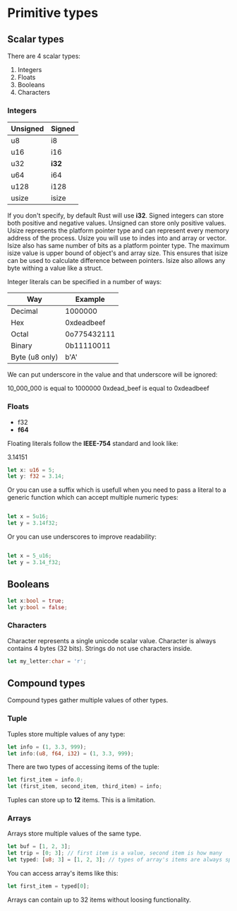 # Primitive types
## Scalar types
There are 4 scalar types:
1. Integers
2. Floats
3. Booleans
4. Characters

### Integers
| Unsigned | Signed  |
| -------- | ------- |
|    u8    |   i8    |
|   u16    |  i16    |
|   u32    | **i32** |
|   u64    |  i64    |
|  u128    | i128    |
|  usize   | isize   |

If you don't specify, by default Rust will use **i32**. Signed integers can store both positive and negative values. Unsigned can store only positive values. Usize represents the platform pointer type and can represent every memory address of the process. Usize you will use to indes into and array or vector. Isize also has same number of bits as a platform pointer type. The maximum isize value is upper bound of object's and array size. This ensures that isize can be used to calculate difference between pointers. Isize also allows any byte withing a value like a struct.

Integer literals can be specified in a number of ways:

|     Way        | Example     |
|----------      | ---------   |
|  Decimal       |  1000000    |
|   Hex          | 0xdeadbeef  |
|   Octal        | 0o775432111 |
|   Binary       | 0b11110011  |
| Byte (u8 only) |    b'A'     |

We can put underscore in the value and that underscore will be ignored:

10_000_000 is equal to 1000000
0xdead_beef is equal to 0xdeadbeef

### Floats

* f32
* **f64**

Floating literals follow the **IEEE-754** standard and look like:

3.14151

```rust
let x: u16 = 5;
let y: f32 = 3.14;
```

Or you can use a suffix which is usefull when you need to pass a literal to a generic function which can accept multiple numeric types:

```rust

let x = 5u16;
let y = 3.14f32;
```

Or you can use underscores to improve readability:

```rust

let x = 5_u16;
let y = 3.14_f32;
```

## Booleans
```rust
let x:bool = true;
let y:bool = false;
```

### Characters
Character represents a single unicode scalar value. Character is always contains 4 bytes (32 bits). Strings do not use characters inside.
```rust
let my_letter:char = 'r';
```

## Compound types
Compound types gather multiple values of other types.

### Tuple
Tuples store multiple values of any type:

```rust
let info = (1, 3.3, 999);
let info:(u8, f64, i32) = (1, 3.3, 999);
```

There are two types of accessing items of the tuple:
```rust
let first_item = info.0;
let (first_item, second_item, third_item) = info;
```
Tuples can store up to **12** items. This is a limitation.

### Arrays
Arrays store multiple values of the same type.
```rust
let buf = [1, 2, 3];
let trip = [0; 3]; // first item is a value, second item is how many
let typed: [u8; 3] = [1, 2, 3]; // types of array's items are always specified like this
```

You can access array's items like this:
```rust
let first_item = typed[0];
```
Arrays can contain up to 32 items without loosing functionality.